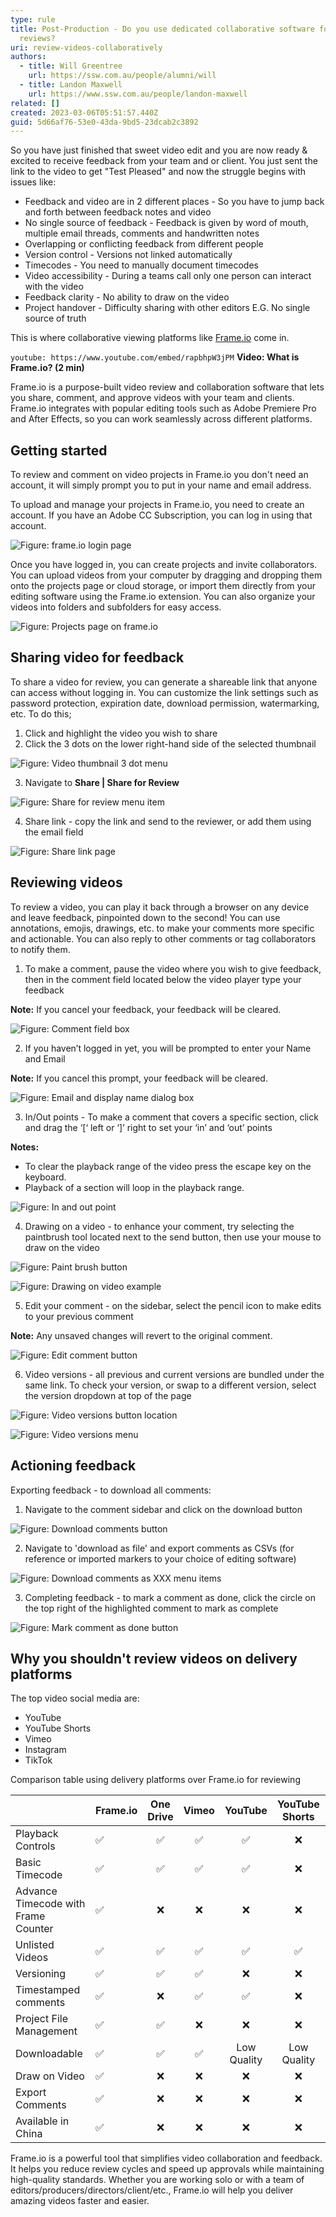 ```yaml
---
type: rule
title: Post-Production - Do you use dedicated collaborative software for video
  reviews?
uri: review-videos-collaboratively
authors:
  - title: Will Greentree
    url: https://ssw.com.au/people/alumni/will
  - title: Landon Maxwell
    url: https://www.ssw.com.au/people/landon-maxwell
related: []
created: 2023-03-06T05:51:57.440Z
guid: 5d66af76-53e0-43da-9bd5-23dcab2c3892
---
```


So you have just finished that sweet video edit and you are now ready & excited to receive feedback from your team and or client. You just sent the link to the video to get "Test Pleased" and now the struggle begins with issues like:

* Feedback and video are in 2 different places - So you have to jump back and forth between feedback notes and video
* No single source of feedback - Feedback is given by word of mouth, multiple email threads, comments and handwritten notes
* Overlapping or conflicting feedback from different people
* Version control - Versions not linked automatically
* Timecodes - You need to manually document timecodes
* Video accessibility - During a teams call only one person can interact with the video
* Feedback clarity -  No ability to draw on the video
* Project handover - Difficulty sharing with other editors E.G. No single source of truth

This is where collaborative viewing platforms like [Frame.io](https://frame.io) come in. 

`youtube: https://www.youtube.com/embed/rapbhpW3jPM`
**Video: What is Frame.io? (2 min)**

Frame.io is a purpose-built video review and collaboration software that lets you share, comment, and approve videos with your team and clients. Frame.io integrates with popular editing tools such as Adobe Premiere Pro and After Effects, so you can work seamlessly across different platforms.

## Getting started

To review and comment on video projects in Frame.io you don't need an account, it will simply prompt you to put in your name and email address.

To upload and manage your projects in Frame.io, you need to create an account. If you have an Adobe CC Subscription, you can log in using that account.

![Figure: frame.io login page](frameis-login1.png "frame.io login page")

Once you have logged in, you can create projects and invite collaborators. You can upload videos from your computer by dragging and dropping them onto the projects page or cloud storage, or import them directly from your editing software using the Frame.io extension. You can also organize your videos into folders and subfolders for easy access.

![Figure: Projects page on frame.io](frameio-projects1.png "Projects page on frame.io")

## Sharing video for feedback

To share a video for review, you can generate a shareable link that anyone can access without logging in. You can customize the link settings such as password protection, expiration date, download permission, watermarking, etc. To do this; 

1. Click and highlight the video you wish to share
2. Click the 3 dots on the lower right-hand side of the selected thumbnail

  ![Figure: Video thumbnail 3 dot menu](frameio-projects2.png "Video thumbnail 3 dot menu")

3. Navigate to **Share | Share for Review**

  ![Figure: Share for review menu item](frame-edit-6.png "Share for review menu item")

4. Share link - copy the link and send to the reviewer, or add them using the email field

  ![Figure: Share link page](frame-edit-7.png "Share link page")

## Reviewing videos

To review a video, you can play it back through a browser on any device and leave feedback, pinpointed down to the second! You can use annotations, emojis, drawings, etc. to make your comments more specific and actionable. You can also reply to other comments or tag collaborators to notify them.

1. To make a comment, pause the video where you wish to give feedback, then in the comment field located below the video player type your feedback

  **Note:** If you cancel your feedback, your feedback will be cleared.

  ![Figure: Comment field box](frame-comment-1.png "Comment field box")

2. If you haven’t logged in yet, you will be prompted to enter your Name and Email 

  **Note:** If you cancel this prompt, your feedback will be cleared.

  ![Figure: Email and display name dialog box](frame-comment-3.png "Email and display name dialog box")

3. In/Out points - To make a comment that covers a specific section, click and drag the ‘\[‘ left or ‘]’ right to set your ‘in’ and ‘out’ points

  **Notes:** 

  * To clear the playback range of the video press the escape key on the keyboard.
  * Playback of a section will loop in the playback range.

  ![Figure: In and out point](frame-comment-4.png)

4. Drawing on a video - to enhance your comment, try selecting the paintbrush tool located next to the send button, then use your mouse to draw on the video

  ![Figure: Paint brush button](frame-comment-5.png "Paint brush button")

  ![Figure: Drawing on video example](frame-comment-6.png "Drawing on video example")

5. Edit your comment - on the sidebar, select the pencil icon to make edits to your previous comment

  **Note:** Any unsaved changes will revert to the original comment.

  ![Figure: Edit comment button](frame-comment-7.png "Edit comment button")

6. Video versions - all previous and current versions are bundled under the same link. To check your version, or swap to a different version, select the version dropdown at top of the page

  ![Figure: Video versions button location](frame-version-1.png " Video versions button location")

  ![Figure: Video versions menu](frame-version-2.png "Comparing all video versions")

## Actioning feedback

Exporting feedback - to download all comments:

1. Navigate to the comment sidebar and click on the download button

  ![Figure: Download comments button](frame-edit-1.png "Download comments button")

2. Navigate to 'download as file' and export comments as CSVs (for reference or imported markers to your choice of editing software)

  ![Figure: Download comments as XXX menu items](frame-edit-2.png "Download comments as XXX menu items")

3. Completing feedback - to mark a comment as done, click the circle on the top right of the highlighted comment to mark as complete

  ![Figure: Mark comment as done button](frame-edit-3.png "Mark comment as done button")

## Why you shouldn't review videos on delivery platforms

The top video social media are:

* YouTube
* YouTube Shorts
* Vimeo
* Instagram
* TikTok

Comparison table using delivery platforms over Frame.io for reviewing

|                                     | Frame.io | One Drive | Vimeo | YouTube | YouTube Shorts | Instagram | TikTok |
|------------------------------------ | -------- | :-------: | :---: | :-----: | :-------------:| :-------: | -----: |
| Playback Controls                   | ✅       | ✅       | ✅    | ✅      | ❌             | ❌       | ❌ |
| Basic Timecode                      | ✅       | ✅       | ✅    | ✅      | ❌             | ❌       | ❌ |
| Advance Timecode with Frame Counter | ✅       | ❌       | ❌    | ❌      | ❌             | ❌       | ❌ |
| Unlisted Videos                     | ✅       | ✅       | ✅    | ✅      | ✅             | ❌       | ❌ |
| Versioning                          | ✅       | ✅       | ✅    | ❌      | ❌             | ❌       | ❌ |
| Timestamped comments                | ✅       | ❌       | ✅    | ✅      | ❌             | ❌       | ❌ |
| Project File Management             | ✅       | ✅       | ❌    | ❌      | ❌             | ❌       | ❌ |
| Downloadable                        | ✅       | ✅       | ✅    | Low Quality  | Low Quality  | ❌     | ❌ |
| Draw on Video                       | ✅       | ❌       | ❌    | ❌      | ❌             | ❌       | ❌ |
| Export Comments                     | ✅       | ❌       | ❌    | ❌      | ❌             | ❌         | ❌ |
| Available in China                     | ✅       | ❌       | ❌    | ❌      | ❌             | ❌         | ❌ |

Frame.io is a powerful tool that simplifies video collaboration and feedback. It helps you reduce review cycles and speed up approvals while maintaining high-quality standards. Whether you are working solo or with a team of editors/producers/directors/client/etc., Frame.io will help you deliver amazing videos faster and easier.
